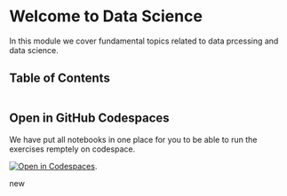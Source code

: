 
# Welcome to Data Science

In this module we cover fundamental topics related to data prcessing and data science.

<!-- check out [the Jupyter Book documentation](https://jupyterbook.org) for more information. -->

## Table of Contents
```{tableofcontents}
```

## Open in GitHub Codespaces
We have put all notebooks in one place for you to be able to run the exercises remptely on codespace.

[![Open in Codespaces](https://github.com/codespaces/badge.svg)](https://github.com/codespaces/new?hide_repo_select=true&repo=MSc-in-AI-Programme/Module1).

new